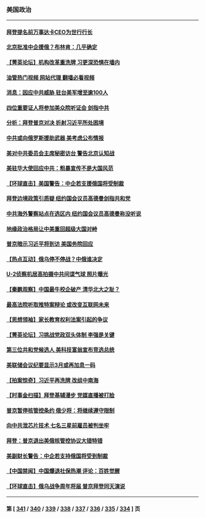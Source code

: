 ### 美国政治
---
#### [拜登提名前万事达卡CEO为世行行长](../../pages/ncid1078159/n13936749.md?02240845) 
#### [北京批准中企援俄？布林肯：几乎确定](../../pages/ncid1078159/n13936809.md?02240845) 
#### [【菁英论坛】机构改革重洗牌 习更深恐惧在墙内](../../pages/ncid1078159/n13936676.md?02240845) 
#### [油管热门视频 网站代理 翻墙必看视频](http://138.2.39.72:81/youtube.html?epic-marker?02240845)
#### [消息：因应中共威胁 驻台美军增至逾100人](../../pages/ncid1078159/n13936714.md?02240845) 
#### [四位重要证人将参加美众院听证会 剑指中共](../../pages/ncid1078159/n13936681.md?02240845) 
#### [分析：拜登普京对决 折射习近平所处困境](../../pages/ncid1078159/n13936667.md?02240845) 
#### [中共或向俄罗斯援助武器 美考虑公布情报](../../pages/ncid1078159/n13936461.md?02240845) 
#### [美对中共委员会主席秘密访台 警告北京认知战](../../pages/ncid1078159/n13936632.md?02240845) 
#### [美驻华大使回应中共：粗暴宣传不是大国风范](../../pages/ncid1078159/n13936664.md?02240845) 
#### [【环球直击】美国警告：中企若支援俄国将受制裁](../../pages/ncid1078159/n13935811.md?02240845) 
#### [拜登边境政策引质疑 纽约国会议员高德曼剑指共和党](../../pages/ncid1078159/n13936201.md?02240845) 
#### [中共海外警察站点在选区内 纽约国会议员高德曼称没听说](../../pages/ncid1078159/n13936198.md?02240845) 
#### [地缘政治格局让中美重回超级大国对峙](../../pages/ncid1078159/n13936132.md?02240845) 
#### [普京暗示习近平将到访 美国务院回应](../../pages/ncid1078159/n13936087.md?02240845) 
#### [【热点互动】俄乌停不停战？中俄谁决定](../../pages/ncid1078159/n13935934.md?02240845) 
#### [U-2侦察机居高拍摄中共间谍气球 照片曝光](../../pages/ncid1078159/n13935986.md?02240845) 
#### [【秦鹏观察】中国最牛校企破产 清华北大之耻？](../../pages/ncid1078159/n13935966.md?02240845) 
#### [最高法院听取推特案辩论 或改变互联网未来](../../pages/ncid1078159/n13935837.md?02240845) 
#### [【思想领袖】家长教育权利法案引起的争议](../../pages/ncid1078159/n13914308.md?02240845) 
#### [【菁英论坛】习挑战党政双头体制 李强是关键](../../pages/ncid1078159/n13935884.md?02240845) 
#### [第三位共和党候选人 美科技富翁宣布竞选总统](../../pages/ncid1078159/n13935748.md?02240845) 
#### [美联储会议纪要显示3月或再加息一码](../../pages/ncid1078159/n13935860.md?02240845) 
#### [【拍案惊奇】习近平再洗牌 改组中南海](../../pages/ncid1078159/n13935760.md?02240845) 
#### [【时事金扫描】拜登基辅漫步 党媒直播被打脸](../../pages/ncid1078159/n13935661.md?02240845) 
#### [普京暂停核管控条约 俄少将：将继续遵守限制](../../pages/ncid1078159/n13935788.md?02240845) 
#### [向中共泄芯片技术 七名三星前雇员被判坐牢](../../pages/ncid1078159/n13935767.md?02240845) 
#### [拜登：普京退出美俄核管控协议大错特错](../../pages/ncid1078159/n13935588.md?02240845) 
#### [美副财长警告：中企若支持俄国将受到制裁](../../pages/ncid1078159/n13935247.md?02240845) 
#### [【中国禁闻】中国爆退社保热潮 评论：百姓觉醒](../../pages/ncid1078159/n13934935.md?02240845) 
#### [【环球直击】俄乌战争周年将届 普京拜登同天演说](../../pages/ncid1078159/n13934931.md?02240845) 

---
#### 第 [ [341](./341.md?02240845) / [340](./340.md?02240845) / [339](./339.md?02240845) / [338](./338.md?02240845) / [337](./337.md?02240845) / [336](./336.md?02240845) / [335](./335.md?02240845) / [334](./334.md?02240845) ] 页
